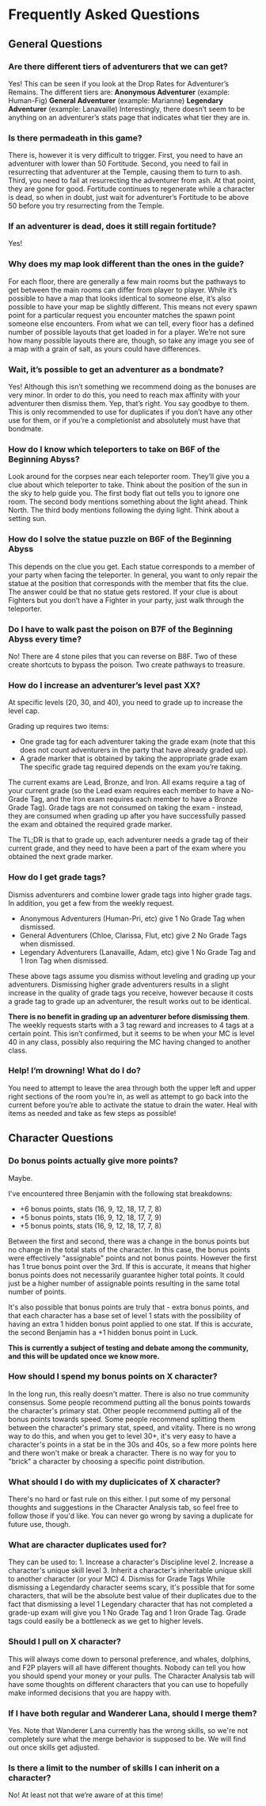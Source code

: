 # Frequently Asked Questions

## General Questions

### Are there different tiers of adventurers that we can get?
Yes! This can be seen if you look at the Drop Rates for Adventurer’s Remains. The different tiers are: **Anonymous Adventurer** (example: Human-Fig) **General Adventurer** (example: Marianne) **Legendary Adventurer** (example: Lanavaille) Interestingly, there doesn’t seem to be anything on an adventurer’s stats page that indicates what tier they are in.

### Is there permadeath in this game?
There is, however it is very difficult to trigger. First, you need to have an adventurer with lower than 50 Fortitude. Second, you need to fail in resurrecting that adventurer at the Temple, causing them to turn to ash. Third, you need to fail at resurrecting the adventurer from ash. At that point, they are gone for good. Fortitude continues to regenerate while a character is dead, so when in doubt, just wait for adventurer’s Fortitude to be above 50 before you try resurrecting from the Temple.

### If an adventurer is dead, does it still regain fortitude?
Yes!

### Why does my map look different than the ones in the guide?
For each floor, there are generally a few main rooms but the pathways to get between the main rooms can differ from player to player. While it’s possible to have a map that looks identical to someone else, it’s also possible to have your map be slightly different. This means not every spawn point for a particular request you encounter matches the spawn point someone else encounters. From what we can tell, every floor has a defined number of possible layouts that get loaded in for a player. We’re not sure how many possible layouts there are, though, so take any image you see of a map with a grain of salt, as yours could have differences.

### Wait, it’s possible to get an adventurer as a bondmate?
Yes! Although this isn’t something we recommend doing as the bonuses are very minor. In order to do this, you need to reach max affinity with your adventurer then dismiss them. Yep, that’s right. You say goodbye to them. This is only recommended to use for duplicates if you don’t have any other use for them, or if you’re a completionist and absolutely must have that bondmate.

### How do I know which teleporters to take on B6F of the Beginning Abyss?
Look around for the corpses near each teleporter room. They’ll give you a clue about which teleporter to take. Think about the position of the sun in the sky to help guide you. The first body flat out tells you to ignore one room. The second body mentions something about the light ahead. Think North. The third body mentions following the dying light. Think about a setting sun.

### How do I solve the statue puzzle on B6F of the Beginning Abyss
This depends on the clue you get. Each statue corresponds to a member of your party when facing the teleporter. In general, you want to only repair the statue at the position that corresponds with the member that fits the clue. The answer could be that no statue gets restored. If your clue is about Fighters but you don’t have a Fighter in your party, just walk through the teleporter.

### Do I have to walk past the poison on B7F of the Beginning Abyss every time?
No! There are 4 stone piles that you can reverse on B8F. Two of these create shortcuts to bypass the poison. Two create pathways to treasure.

### How do I increase an adventurer’s level past XX?
At specific levels (20, 30, and 40), you need to grade up to increase the level cap.

Grading up requires two items:
* One grade tag for each adventurer taking the grade exam (note that this does not count adventurers in the party that have already graded up).
* A grade marker that is obtained by taking the appropriate grade exam The specific grade tag required depends on the exam you’re taking.

The current exams are Lead, Bronze, and Iron. All exams require a tag of your current grade (so the Lead exam requires each member to have a No-Grade Tag, and the Iron exam requires each member to have a Bronze Grade Tag). Grade tags are not consumed on taking the exam - instead, they are consumed when grading up after you have successfully passed the exam and obtained the required grade marker.

The TL;DR is that to grade up, each adventurer needs a grade tag of their current grade, and they need to have been a part of the exam where you obtained the next grade marker.

### How do I get grade tags?
Dismiss adventurers and combine lower grade tags into higher grade tags. In addition, you get a few from the weekly request.

* Anonymous Adventurers (Human-Pri, etc) give 1 No Grade Tag when dismissed.
* General Adventurers (Chloe, Clarissa, Flut, etc) give 2 No Grade Tags when dismissed.
* Legendary Adventurers (Lanavaille, Adam, etc) give 1 No Grade Tag and 1 Iron Tag when dismissed.

These above tags assume you dismiss without leveling and grading up your adventurers. Dismissing higher grade adventurers results in a slight increase in the quality of grade tags you receive, however because it costs a grade tag to grade up an adventurer, the result works out to be identical.

**There is no benefit in grading up an adventurer before dismissing them**. The weekly requests starts with a 3 tag reward and increases to 4 tags at a certain point. This isn’t confirmed, but it seems to be when your MC is level 40 in any class, possibly also requiring the MC having changed to another class.

### Help! I’m drowning! What do I do?
You need to attempt to leave the area through both the upper left and upper right sections of the room you’re in, as well as attempt to go back into the current before you’re able to activate the statue to drain the water. Heal with items as needed and take as few steps as possible!

## Character Questions
### Do bonus points actually give more points?
Maybe.

I've encountered three Benjamin with the following stat breakdowns:
* +6 bonus points, stats (16, 9, 12, 18, 17, 7, 8)
* +5 bonus points, stats (16, 9, 12, 18, 17, 7, 9)
* +5 bonus points, stats (16, 9, 12, 18, 17, 7, 8)

Between the first and second, there was a change in the bonus points but no change in the total stats of the character. In this case, the bonus points were effectively "assignable" points and not bonus points. However the first has 1 true bonus point over the 3rd. If this is accurate, it means that higher bonus points does not necessarily guarantee higher total points. It could just be a higher number of assignable points resulting in the same total number of points.

It's also possible that bonus points are truly that - extra bonus points, and that each character has a base set of level 1 stats with the possibility of having an extra 1 hidden bonus point applied to one stat. If this is accurate, the second Benjamin has a +1 hidden bonus point in Luck.

**This is currently a subject of testing and debate among the community, and this will be updated once we know more.**

### How should I spend my bonus points on X character?
In the long run, this really doesn't matter. There is also no true community consensus. Some people recommend putting all the bonus points towards the character's primary stat. Other people recommend putting all of the bonus points towards speed. Some people recommend splitting them between the character's primary stat, speed, and vitality. There is no wrong way to do this, and when you get to level 30+, it's very easy to have a character's points in a stat be in the 30s and 40s, so a few more points here and there won't make or break a character. There is no way for you to "brick" a character by choosing a specific point distribution.

### What should I do with my duplicicates of X character?
There's no hard or fast rule on this either. I put some of my personal thoughts and suggestions in the Character Analysis tab, so feel free to follow those if you'd like. You can never go wrong by saving a duplicate for future use, though.

### What are character duplicates used for?
They can be used to: 1\. Increase a character's Discipline level 2\. Increase a character's unique skill level 3\. Inherit a character's inheritable unique skill to another character (or your MC) 4\. Dismiss for Grade Tags While dismissing a Legendardy character seems scary, it's possible that for some characters, that will be the absolute best value of their duplicates due to the fact that dismissing a level 1 Legendary character that has not completed a grade-up exam will give you 1 No Grade Tag and 1 Iron Grade Tag. Grade tags could easily be a bottleneck as we get to higher levels.

### Should I pull on X character?
This will always come down to personal preference, and whales, dolphins, and F2P players will all have different thoughts. Nobody can tell you how you should spend your money or your pulls. The Character Analysis tab will have some thoughts on different characters that you can use to hopefully make informed decisions that you are happy with.

### If I have both regular and Wanderer Lana, should I merge them?
Yes. Note that Wanderer Lana currently has the wrong skills, so we're not completely sure what the merge behavior is supposed to be. We will find out once skills get adjusted.

### Is there a limit to the number of skills I can inherit on a character?
No! At least not that we’re aware of at this time!